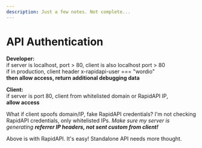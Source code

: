 ```yaml
---
description: Just a few notes. Not complete...
---
```


# API Authentication

**Developer:**  
if server is localhost, port &gt; 80, client is also localhost port &gt; 80  
if in production, client header x-rapidapi-user === "wordio"  
**then allow access, return additional debugging data**

**Client:**  
if server is port 80, client from whitelisted domain or RapidAPI IP,   
**allow access**

What if client spoofs domain/IP, fake RapidAPI credentials? I'm not checking RapidAPI credentials, only whitelisted IPs. _Make sure my server is generating **referrer IP headers, not sent custom from client!**_

Above is with RapidAPI. It's easy! Standalone API needs more thought.







